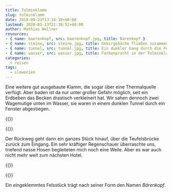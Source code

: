 ```yaml
---
title: Tolminklamm
slug: tolminklamm
date: 2019-09-23T13:18:18+00:00
lastmod: 2020-01-13T21:38:52+00:00
author: Mathias Wellner
resources: 
- { name: baerenkopf, src: baerenkopf.jpg, title: Bärenkopf }
- { name: steine, src: steine.jpg, title: Gebirgsbäche fließen zusammen }
- { name: tunnel, src: tunnel.jpg, title: Ein dunkler Gang durch die Felsen }
- { name: wasser, src: wasser.jpg, title: Farbenpracht in der Tolminklamm }
categories:
  - reisen
tags:
  - slowenien
---
```

Eine weitere gut ausgebaute Klamm, die sogar über eine Thermalquelle verfügt. Aber baden ist da nur unter großer Gefahr möglich, seit ein Erdbeben das Becken drastisch verkleinert hat. Wir sahen dennoch zwei Wagemutige unten im Wasser, sie waren in einem dunklen Tunnel durch ein Fenster abgestiegen. 

<!--more-->

{{<responsive-image name="steine">}}

{{<responsive-image name="wasser">}}

Der Rückweg geht dann ein ganzes Stück hinauf, über die Teufelsbrücke zurück zum Eingang. Ein sehr kräftiger Regenschauer überraschte uns, triefend nasse Hosen begleiteten mich noch eine Weile. Aber es war auch nicht mehr weit zum nächsten Hotel.

{{<responsive-image name="tunnel">}}

{{<responsive-image name="baerenkopf">}}

Ein eingeklemmtes Felsstück trägt nach seiner Form den Namen _Bärenkopf_. 